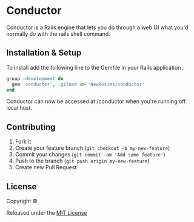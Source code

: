 # Conductor

Conductor is a Rails engine that lets you do through a web UI what you'd normally do with the rails shell command.

## Installation & Setup

To install add the following line to the Gemfile in your Rails  application :

```ruby
group :development do
  gem 'conductor', :github => 'NewRosies/conductor'
end
```

Conductor can now be accessed at /conductor when you're running off local host.

## Contributing

1. Fork it
2. Create your feature branch (`git checkout -b my-new-feature`)
3. Commit your changes (`git commit -am 'Add some feature'`)
4. Push to the branch (`git push origin my-new-feature`)
5. Create new Pull Request

## License

Copyright &copy;

Released under the [MIT License](http://www.opensource.org/licenses/MIT)
